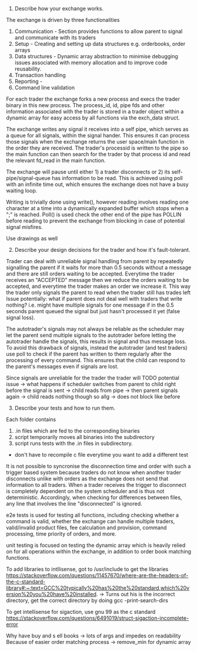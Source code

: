 1. Describe how your exchange works.

The exchange is driven by three functionalities

1. Communication - Section provides functions to allow parent to signal and 
communicate with its traders
2. Setup - Creating and setting up data structures e.g. orderbooks, order arrays
3. Data structures - Dynamic array abstraction to minimise debugging issues associated
with memory allocation and to improve code reusability. 
4. Transaction handling 
5. Reporting - 
5. Command line validation

For each trader the exchange forks a new process and execs the trader binary in this new process.
The process_id, id, pipe fds and other information associated with the trader is stored
in a trader object within a dynamic array for easy access by all functions via the exch_data struct.

The exchange writes any signal it receives into a self pipe, which serves as a queue
for all signals, within the signal hander. This ensures it can process those signals
when the exchange returns the user space/main function in the order they are received.
The trader's processid is written to the pipe so the main function
can then search for the trader by that process id and read the relevant fd_read in the main function. 

The exchange will pause until either 1) a trader disconnects or 2) its self-pipe/signal-queue has
information to be read. This is achieved using poll with an infinite time out, which
ensures the exchange does not have a busy waiting loop.

Writing is trivially done using write(), however reading involves reading one character
at a time into a dynamically expanded buffer which stops when a ";" is reached. Poll() is
used check the other end of the pipe has POLLIN before reading to prevent the exchange
from blocking in case of potential signal misfires.




Use drawings as well


2. Describe your design decisions for the trader and how it's fault-tolerant.

Trader can deal with unreliable signal handling from parent by 
repeatedly signalling the parent if it waits for more than 0.5
seconds without a message and there are still orders waiting to be
accepted. Everytime the trader receives an "ACCEPTED" message then
we reduce the orders waiting to be accepted, and everytime the trader
makes an order we increase it. This way the trader only signals the 
parent to read when the trader still has trades left
Issue potentially: what if parent does not deal well with traders
that write nothing? i.e. might have multiple signals for one message
if in the 0.5 seconds parent queued the signal but just hasn't processed
it yet (false signal loss).

The autotrader's signals may not always be reliable as the scheduler may
let the parent send multiple signals to the autotrader before letting the autotrader
handle the signals, this results in signal and thus message loss. To avoid
this drawback of signals, instead the autotrader (and test traders) use poll
to check if the parent has written to them regularly after the processing of every 
command. This ensures that the child can respond to the parent's messages even if
signals are lost.



Since signals are unreliable for the trader the trader will 
TODO potential issue -> what happens if scheduler switches from
parent to child right before the signal is sent -> child reads from
pipe -> then parent signals again -> child reads nothing though so allg
-> does not block like before


3. Describe your tests and how to run them.

Each folder contains 
1. .in files which are fed to the corresponding binaries
2. script temporarily moves all binaries into the subdirectory
3. script runs tests with the .in files in subdirectory.
+ don't have to recompile c file everytime you want to add a different test

It is not possible to syncronise the disconnection time and order with such a 
trigger based system because traders do not know when another trader disconnects unlike
with orders as the exchange does not send that information to all traders. When a trader
receives the trigger to disconnect is completely dependent on the system scheduler and is 
thus not deterministic. Accordingly, when checking for differences between files, any line that
involves the line "disconnected" is ignored.

e2e tests is used for testing all functions, including checking whether a command is valid,
whether the exchange can handle multiple traders, valid/invalid product files, fee
calculation and provision, command processing, time priority of orders, and more.

unit testing is focused on testing the dynamic array which is heavily relied on
for all operations within the exchange, in addition to order book matching functions.



To add libraries to intllisense, got to /usr/include to get the libraries
https://stackoverflow.com/questions/11457670/where-are-the-headers-of-the-c-standard-library#:~:text=GCC%20typically%20has%20the%20standard,which%20version%20you%20have%20installed.
    -> Turns out his is the incorrect directory, get the correct directory by doing gcc -print-search-dirs


To get intellisense for sigaction, use gnu 99 as the c standard
https://stackoverflow.com/questions/6491019/struct-sigaction-incomplete-error

Why have buy and s ell books -> lots of args and impedes on readability
Because of easier order matching process -> remove_min for dynamic array